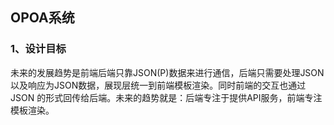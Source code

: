## OPOA系统

### 1、设计目标

未来的发展趋势是前端后端只靠JSON(P)数据来进行通信，后端只需要处理JSON以及响应为JSON数据，展现层统一到前端模板渲染。同时前端的交互也通过 JSON 的形式回传给后端。未来的趋势就是：后端专注于提供API服务，前端专注模板渲染。












